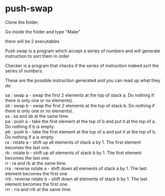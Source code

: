 # push-swap

Clone the folder.

Go inside the folder and type "Make"

there will be 2 executables

Push swap is a program which accept a series of numbers and will generate instruction to sort them in order

Checker is a program that checks if the series of instruction indeed sort the series of numbers.

These are the possible instruction generated and you can read up what they do:

sa : swap a - swap the first 2 elements at the top of stack a. Do nothing if there
is only one or no elements). <br>
sb : swap b - swap the first 2 elements at the top of stack b. Do nothing if there
is only one or no elements).<br>
ss : sa and sb at the same time.<br>
pa : push a - take the first element at the top of b and put it at the top of a. Do
nothing if b is empty.<br>
pb : push b - take the first element at the top of a and put it at the top of b. Do
nothing if a is empty.<br>
ra : rotate a - shift up all elements of stack a by 1. The first element becomes
the last one.<br>
rb : rotate b - shift up all elements of stack b by 1. The first element becomes
the last one.<br>
rr : ra and rb at the same time.<br>
rra : reverse rotate a - shift down all elements of stack a by 1. The last element
becomes the first one<br>
rrb : reverse rotate b - shift down all elements of stack b by 1. The last element
becomes the first one.<br>
rrr : rra and rrb at the same time.<br>
